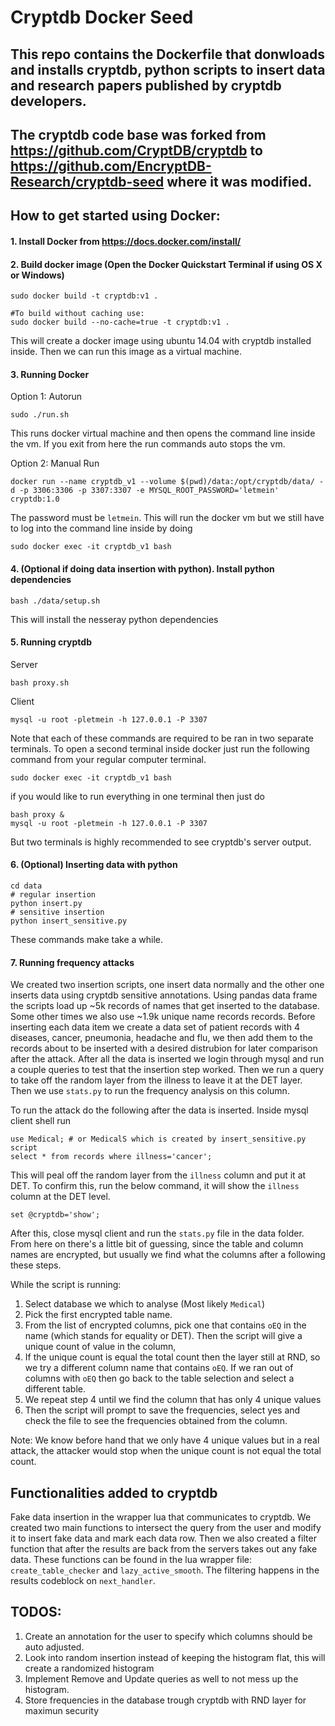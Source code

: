 # Cryptdb Docker Seed

## This repo contains the Dockerfile that donwloads and installs cryptdb, python scripts to insert data and research papers published by cryptdb developers.

##  The cryptdb code base was forked from https://github.com/CryptDB/cryptdb to https://github.com/EncryptDB-Research/cryptdb-seed where it was modified.

## How to get started using Docker:

#### 1. Install Docker from https://docs.docker.com/install/

#### 2. Build docker image (Open the Docker Quickstart Terminal if using OS X or Windows)

    sudo docker build -t cryptdb:v1 .
    
    #To build without caching use:
    sudo docker build --no-cache=true -t cryptdb:v1 .

This will create a docker image using ubuntu 14.04 with cryptdb installed inside. Then we can run this image as a virtual machine.

#### 3. Running Docker

Option 1: Autorun
    
    sudo ./run.sh


This runs docker virtual machine and then opens the command line inside the vm. If you exit from here the run commands auto stops the vm.

Option 2: Manual Run

    docker run --name cryptdb_v1 --volume $(pwd)/data:/opt/cryptdb/data/ -d -p 3306:3306 -p 3307:3307 -e MYSQL_ROOT_PASSWORD='letmein' cryptdb:1.0

The password must be `letmein`. This will run the docker vm but we still have to log into the command line inside by doing

    sudo docker exec -it cryptdb_v1 bash

#### 4. (Optional if doing data insertion with python). Install python dependencies 

    bash ./data/setup.sh

This will install the nesseray python dependencies

#### 5. Running cryptdb 

Server

    bash proxy.sh

Client

    mysql -u root -pletmein -h 127.0.0.1 -P 3307

Note that each of these commands are required to be ran in two separate terminals. To open a second terminal inside docker just run the following command from your regular computer terminal.

    sudo docker exec -it cryptdb_v1 bash

if you would like to run everything in one terminal then just do

    bash proxy &
    mysql -u root -pletmein -h 127.0.0.1 -P 3307

But two terminals is highly recommended to see cryptdb's server output.

#### 6. (Optional) Inserting data with python

    cd data
    # regular insertion
    python insert.py
    # sensitive insertion
    python insert_sensitive.py


These commands make take a while.

#### 7. Running frequency attacks

We created two insertion scripts, one insert data normally and the other one inserts data using cryptdb sensitive annotations. Using pandas data frame the scripts load up ~5k records of names that get inserted to the database. Some other times we also use ~1.9k unique name records records. Before inserting each data item we create a data set of patient records with 4 diseases, cancer, pneumonia, headache and flu, we then add them to the records about to be inserted with a desired distrubion for later comparison after the attack. After all the data is inserted we login through mysql and run a couple queries to test that the insertion step worked. Then we run a query to take off the random layer from the illness to leave it at the DET layer. Then we use `stats.py` to run the frequency analysis on this column. 

To run the attack do the following after the data is inserted. Inside mysql client shell run

    use Medical; # or MedicalS which is created by insert_sensitive.py script
    select * from records where illness='cancer';

This will peal off the random layer from the `illness` column and put it at DET. To confirm this, run the below command, it will show the `illness` column at the DET level.

    set @cryptdb='show';

After this, close mysql client and run the `stats.py` file in the data folder. From here on there's a little bit of guessing, since the table and column names are encrypted, but usually we find what the columns after a following these steps. 

While the script is running: 

1. Select database we which to analyse (Most likely `Medical`)
2. Pick the first encrypted table name. 
3. From the list of encrypted columns, pick one that contains `oEQ` in the name (which stands for equality or DET). Then the script will give a unique count of value in the column, 
4. If the unique count is equal the total count then the layer still at RND, so we try a different column name that contains `oEQ`.  If we ran out of columns with `oEQ` then go back to the table selection and select a different table.
5. We repeat step 4 until we find the column that has only 4 unique values
6. Then the script will prompt to save the frequencies, select yes and check the file to see the frequencies obtained from the column. 

Note: We know before hand that we only have 4 unique values but in a real attack, the attacker would stop when the unique count is not equal the total count. 

## Functionalities added to cryptdb

Fake data insertion in the wrapper lua that communicates to cryptdb. We created two main functions to intersect the query from the user
and modify it to insert fake data and mark each data row. Then we also created a filter function that after the results are back from the servers
takes out any fake data. These functions can be found in the lua wrapper file: `create_table_checker` and `lazy_active_smooth`. The filtering happens in the results codeblock on `next_handler`.

## TODOS:

1. Create an annotation for the user to specify which columns should be auto adjusted.
2. Look into random insertion instead of keeping the histogram flat, this will create a randomized histogram
3. Implement Remove and Update queries as well to not mess up the histogram.
4. Store frequencies in the database trough cryptdb with RND layer for maximun security
